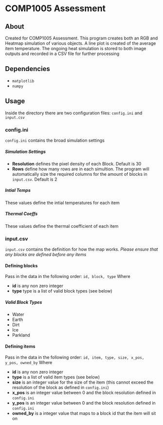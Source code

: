 # COMP1005 Assessment

## About

Created for COMP1005 Assessment. This program creates both an RGB and Heatmap simulation of various objects. A line plot is created of the average item temperature. The ongoing heat simulation is stored to both image outputs and recorded in a CSV file for further processing

## Dependencies

- `matplotlib`
- `numpy`

## Usage

Inside the directory there are two configuration files: `config.ini` and `input.csv`

### config.ini

`config.ini` contains the broad simulation settings

##### Simulation Settings

- **Resolution** defines the pixel density of each Block. Default is 30
- **Rows** define how many rows are in each simultion. The program will automatically size the required columns for the amount of blocks in `input.csv`. Default is 2

##### Intial Temps

These values define the intial temperatures for each item

##### Thermal Coeffs

These values define the thermal coefficient of each item

### input.csv

`input.csv` contains the definition for how the map works.
_Please ensure that any blocks are defined before any items_

#### Defining blocks

Pass in the data in the following order:
`id, block, type`
Where

- **id** is any non zero integer
- **type** type is a list of valid block types (see below)

##### Valid Block Types

- Water
- Earth
- Dirt
- Ice
- Parkland

#### Defining items

Pass in the data in the following order:
`id, item, type, size, x_pos, y_pos, owned_by`
Where

- **id** is any non zero integer
- **type** is a list of valid item types (see below)
- **size** is an integer value for the size of the item (this cannot exceed the resolution of the block as defined in `config.ini`)
- **x_pos** is an integer value between 0 and the block resolution defined in `config.ini`
- **y_pos** is an integer value between 0 and the block resolution defined in `config.ini`
- **owned_by** is a integer value that maps to a block id that the item will sit on
